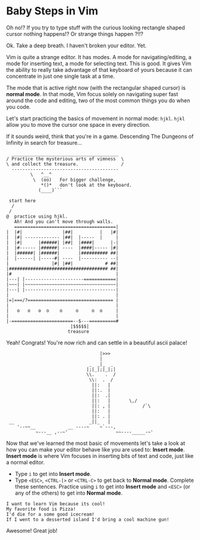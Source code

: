 # Baby Steps in Vim

Oh no!? If you try to type stuff with the curious looking
rectangle shaped cursor nothing happens!?
Or strange things happen ?!!?

Ok. Take a deep breath. I haven't broken your editor. Yet.

Vim is quite a strange editor. It has modes.
A mode for navigating/editing, a mode for inserting text,
a mode for selecting text. This is good. It gives Vim the
ability to really take advantage of that keyboard of yours
because it can concentrate in just one single task at a time.

The mode that is active right now (with the rectangular shaped cursor)
is **normal mode**. In that mode, Vim focus solely on navigating super
fast around the code and editing,
two of the most common things you do when you code.

Let's start practicing the basics of
movement in normal mode: `hjkl`. `hjkl`
allow you to move the cursor one space in every direction.

If it sounds weird, think that you're in a game.
Descending The Dungeons of Infinity in search for treasure...

````
  ________________________________________
/ Practice the mysterious arts of vimness  \
\ and collect the treasure.                /
  ----------------------------------------
         \   ^__^
          \  (oo)   For bigger challenge,
             *()*   don't look at the keyboard.
            (____)```

 start here
  /
 /
@  practice using hjkl.
   Ah! And you can't move through walls.
   ======================================|
|  |#|               |##|          |   |#|
|  |#| ------------- |##|  |-----  |     |
|  |#|      |######| |##|  |####|      |-|
|  |#------ |######| ----  |####|----- |#|
|  |######| |######|       |########## ##|
|  |------| |-----#| ----  |---------- --|
|                |#| |##|            # ##|
|##################################### ##|
|#                                       |
|---| |----------------------============|
|~~~| |~~~~~~~~~~~~~~~~~~~~~~~~~~~~~~~~~~|
|---| |----------------------------------|
|                                        |
|=|===/?================================ |
|                                        |
|   o   o   o  o    o     o     o  o     |
|                                        |
|-=======================--$---==========#
                        |$$$$$|
                       treasure
````

Yeah! Congrats! You're now rich and can settle in a beautiful ascii palace!

```
                                   |>>>
                                   |
                               _  _|_  _
                              |;|_|;|_|;|
                              \\.    .  /
                               \\:  .  /
                                ||:   |
                                ||:.  |
                                ||:  .|
                                ||:   |       \,/
                                ||: , |            /`\
                                ||:   |
                                ||: . |
 __                            _||_   |
    '--~~__            __ ----~    ~`---,
           ~---__ ,--~'                  ~~----_____-~'
```

Now that we've learned the most basic of movements let's take
a look at how you can make your editor behave like you are used to:
**Insert mode**. **Insert mode** is where Vim focuses in inserting
bits of text and code, just like a normal editor.

- Type `i` to get into **Insert mode**.
- Type `<ESC>`, `<CTRL-[>` or `<CTRL-C>` to get back to **Normal mode**.
  Complete these sentences. Practice using `i` to get into
  **Insert mode** and `<ESC>` (or any of the others)
  to get into **Normal mode**.

```
I want to learn Vim because its cool!
My favorite food is Pizza!
I'd die for a some good icecream!
If I went to a desserted island I'd bring a cool machine gun!
```

Awesome! Great job!

